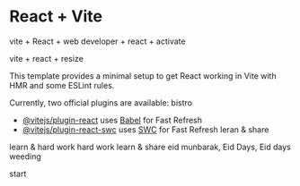 # React + Vite
vite + React + web developer  + react + activate

vite + react + resize

This template provides a minimal setup to get React working in Vite with HMR and some ESLint rules.

Currently, two official plugins are available: bistro

- [@vitejs/plugin-react](https://github.com/vitejs/vite-plugin-react/blob/main/packages/plugin-react/README.md) uses [Babel](https://babeljs.io/) for Fast Refresh
- [@vitejs/plugin-react-swc](https://github.com/vitejs/vite-plugin-react-swc) uses [SWC](https://swc.rs/) for Fast Refresh
leran & share

learn & hard work hard work learn & share eid munbarak, Eid Days, Eid days
weeding

start
